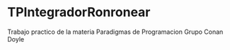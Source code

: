 # TPIntegradorRonronear
Trabajo practico de la materia Paradigmas de Programacion
Grupo Conan Doyle
